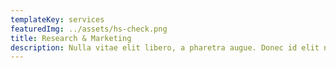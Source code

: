 ```yaml
---
templateKey: services
featuredImg: ../assets/hs-check.png
title: Research & Marketing
description: Nulla vitae elit libero, a pharetra augue. Donec id elit non mi porta gravida at eget metus. Cras justo odio donec elit.
---
```

